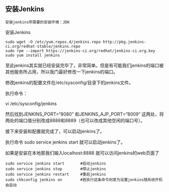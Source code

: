 ## 安装Jenkins 

~~~
安装jenkins所需要的安装环境：JDK
~~~

安装Jenkins

~~~
sudo wget -O /etc/yum.repos.d/jenkins.repo http://pkg.jenkins-ci.org/redhat-stable/jenkins.repo
sudo rpm --import https://jenkins-ci.org/redhat/jenkins-ci.org.key
sudo yum install jenkins
~~~

至此jenkins其实就已经安装完毕了，非常简单。但是有可能我们jenkins的端口被其他服务所占用，所以我门最好修改一下jenkins的端口。 

修改jenkins的配置文件在/etc/sysconfig/目录下的jenkins文件。 

执行命令：

vi /etc/sysconfig/jenkins

然后找到JENKINS_PORT=“8080” 和JENKINS_AJP_PORT=”8009“ 这两处，将两处的端口值分别改成8888和8889（也可以改成其他空闲的端口号）。

接下来安装和配置就完成了，可以启动jenkins了。

执行命令 sudo service jenkins start  就可以启动jenkins了。

如果是安装在本地那我们输入localhost:8888 就可以访问jenkins的web页面了 

~~~shell
sudo service jenkins start       #启动jenkins
sudo service jenkins stop        #停止jenkins
sudo service jenkins restart     #重启jenkins
sudo chkconfig jenkins on        #若执行这条命令则意为设置jenkins随系统开机自启动
~~~